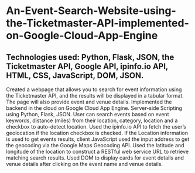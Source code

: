 # An-Event-Search-Website-using-the-Ticketmaster-API-implemented-on-Google-Cloud-App-Engine

## Technologies used: Python, Flask, JSON, the Ticketmaster API, Google API, ipinfo.io API, HTML, CSS, JavaScript, DOM, JSON. 


Created a webpage that allows you to search for event information using the Ticketmaster API, and the results will be displayed in a tabular format. The page will also provide event and venue details.
Implemented the backend in the cloud on Google Cloud App Engine. Server-side Scripting using Python, Flask, JSON. 
User can search events based on event keywords, distance (miles) from their location, category, location and a checkbox to auto-detect location. 
Used the ipinfo.io API to fetch the user’s geolocation if the location checkbox is checked.
If the Location information is used to get events results, client JavaScript used the input address to get the geocoding via the Google Maps Geocoding API. Used the latitude and longitude of the location to construct a RESTful web service URL to retrieve matching search results. 
Used DOM to display cards for event details and venue details after clicking on the event name and venue details.
